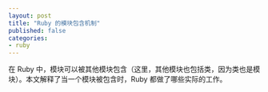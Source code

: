 ```yaml
---
layout: post
title: "Ruby 的模块包含机制"
published: false
categories:
- ruby
---
```


在 Ruby 中，模块可以被其他模块包含（这里，其他模块也包括类，因为类也是模块）。本文解释了当一个模块被包含时，Ruby 都做了哪些实际的工作。
